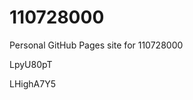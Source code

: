 # 110728000
Personal GitHub Pages site for 110728000


























































LpyU80pT

LHighA7Y5
